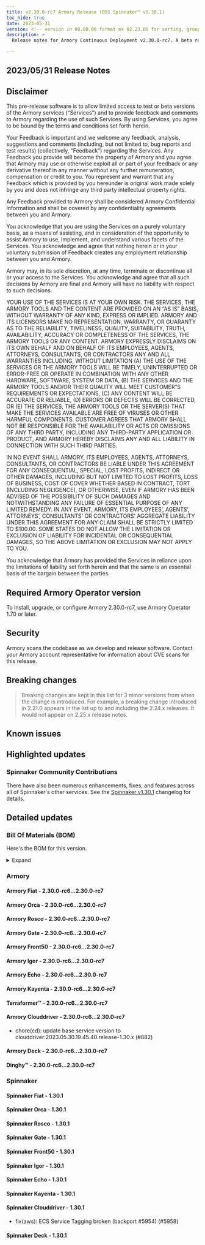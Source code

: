 ```yaml
---
title: v2.30.0-rc7 Armory Release (OSS Spinnaker™ v1.30.1)
toc_hide: true
date: 2023-05-31
version: <!-- version in 00.00.00 format ex 02.23.01 for sorting, grouping -->
description: >
  Release notes for Armory Continuous Deployment v2.30.0-rc7. A beta release is not meant for installation in production environments.

---
```


## 2023/05/31 Release Notes

## Disclaimer

This pre-release software is to allow limited access to test or beta versions of the Armory services (“Services”) and to provide feedback and comments to Armory regarding the use of such Services. By using Services, you agree to be bound by the terms and conditions set forth herein.

Your Feedback is important and we welcome any feedback, analysis, suggestions and comments (including, but not limited to, bug reports and test results) (collectively, “Feedback”) regarding the Services. Any Feedback you provide will become the property of Armory and you agree that Armory may use or otherwise exploit all or part of your feedback or any derivative thereof in any manner without any further remuneration, compensation or credit to you. You represent and warrant that any Feedback which is provided by you hereunder is original work made solely by you and does not infringe any third party intellectual property rights.

Any Feedback provided to Armory shall be considered Armory Confidential Information and shall be covered by any confidentiality agreements between you and Armory.

You acknowledge that you are using the Services on a purely voluntary basis, as a means of assisting, and in consideration of the opportunity to assist Armory to use, implement, and understand various facets of the Services. You acknowledge and agree that nothing herein or in your voluntary submission of Feedback creates any employment relationship between you and Armory.

Armory may, in its sole discretion, at any time, terminate or discontinue all or your access to the Services. You acknowledge and agree that all such decisions by Armory are final and Armory will have no liability with respect to such decisions.

YOUR USE OF THE SERVICES IS AT YOUR OWN RISK. THE SERVICES, THE ARMORY TOOLS AND THE CONTENT ARE PROVIDED ON AN “AS IS” BASIS, WITHOUT WARRANTY OF ANY KIND, EXPRESS OR IMPLIED. ARMORY AND ITS LICENSORS MAKE NO REPRESENTATION, WARRANTY, OR GUARANTY AS TO THE RELIABILITY, TIMELINESS, QUALITY, SUITABILITY, TRUTH, AVAILABILITY, ACCURACY OR COMPLETENESS OF THE SERVICES, THE ARMORY TOOLS OR ANY CONTENT. ARMORY EXPRESSLY DISCLAIMS ON ITS OWN BEHALF AND ON BEHALF OF ITS EMPLOYEES, AGENTS, ATTORNEYS, CONSULTANTS, OR CONTRACTORS ANY AND ALL WARRANTIES INCLUDING, WITHOUT LIMITATION (A) THE USE OF THE SERVICES OR THE ARMORY TOOLS WILL BE TIMELY, UNINTERRUPTED OR ERROR-FREE OR OPERATE IN COMBINATION WITH ANY OTHER HARDWARE, SOFTWARE, SYSTEM OR DATA, (B) THE SERVICES AND THE ARMORY TOOLS AND/OR THEIR QUALITY WILL MEET CUSTOMER”S REQUIREMENTS OR EXPECTATIONS, (C) ANY CONTENT WILL BE ACCURATE OR RELIABLE, (D) ERRORS OR DEFECTS WILL BE CORRECTED, OR (E) THE SERVICES, THE ARMORY TOOLS OR THE SERVER(S) THAT MAKE THE SERVICES AVAILABLE ARE FREE OF VIRUSES OR OTHER HARMFUL COMPONENTS. CUSTOMER AGREES THAT ARMORY SHALL NOT BE RESPONSIBLE FOR THE AVAILABILITY OR ACTS OR OMISSIONS OF ANY THIRD PARTY, INCLUDING ANY THIRD-PARTY APPLICATION OR PRODUCT, AND ARMORY HEREBY DISCLAIMS ANY AND ALL LIABILITY IN CONNECTION WITH SUCH THIRD PARTIES.

IN NO EVENT SHALL ARMORY, ITS EMPLOYEES, AGENTS, ATTORNEYS, CONSULTANTS, OR CONTRACTORS BE LIABLE UNDER THIS AGREEMENT FOR ANY CONSEQUENTIAL, SPECIAL, LOST PROFITS, INDIRECT OR OTHER DAMAGES, INCLUDING BUT NOT LIMITED TO LOST PROFITS, LOSS OF BUSINESS, COST OF COVER WHETHER BASED IN CONTRACT, TORT (INCLUDING NEGLIGENCE), OR OTHERWISE, EVEN IF ARMORY HAS BEEN ADVISED OF THE POSSIBILITY OF SUCH DAMAGES AND NOTWITHSTANDING ANY FAILURE OF ESSENTIAL PURPOSE OF ANY LIMITED REMEDY. IN ANY EVENT, ARMORY, ITS EMPLOYEES’, AGENTS’, ATTORNEYS’, CONSULTANTS’ OR CONTRACTORS’ AGGREGATE LIABILITY UNDER THIS AGREEMENT FOR ANY CLAIM SHALL BE STRICTLY LIMITED TO $100.00. SOME STATES DO NOT ALLOW THE LIMITATION OR EXCLUSION OF LIABILITY FOR INCIDENTAL OR CONSEQUENTIAL DAMAGES, SO THE ABOVE LIMITATION OR EXCLUSION MAY NOT APPLY TO YOU.

You acknowledge that Armory has provided the Services in reliance upon the limitations of liability set forth herein and that the same is an essential basis of the bargain between the parties.


## Required Armory Operator version

To install, upgrade, or configure Armory 2.30.0-rc7, use Armory Operator 1.70 or later.

## Security

Armory scans the codebase as we develop and release software. Contact your Armory account representative for information about CVE scans for this release.

## Breaking changes
<!-- Copy/paste from the previous version if there are recent ones. We can drop breaking changes after 3 minor versions. Add new ones from OSS and Armory. -->

> Breaking changes are kept in this list for 3 minor versions from when the change is introduced. For example, a breaking change introduced in 2.21.0 appears in the list up to and including the 2.24.x releases. It would not appear on 2.25.x release notes.

## Known issues
<!-- Copy/paste known issues from the previous version if they're not fixed. Add new ones from OSS and Armory. If there aren't any issues, state that so readers don't think we forgot to fill out this section. -->

## Highlighted updates

<!--
Each item category (such as UI) under here should be an h3 (###). List the following info that service owners should be able to provide:
- Major changes or new features we want to call out for Armory and OSS. Changes should be grouped under end user understandable sections. For example, instead of Deck, use UI. Instead of Fiat, use Permissions.
- Fixes to any known issues from previous versions that we have in release notes. These can all be grouped under a Fixed issues H3.
-->




###  Spinnaker Community Contributions

There have also been numerous enhancements, fixes, and features across all of Spinnaker's other services. See the
[Spinnaker v1.30.1](https://www.spinnaker.io/changelogs/1.30.1-changelog/) changelog for details.

## Detailed updates

### Bill Of Materials (BOM)

Here's the BOM for this version.
<details><summary>Expand</summary>
<pre class="highlight">
<code>artifactSources:
  dockerRegistry: docker.io/armory
dependencies:
  redis:
    commit: null
    version: 2:2.8.4-2
services:
  clouddriver:
    commit: 5dfa9fe9e2285a875f0f39cb29e46a6470f34665
    version: 2.30.0-rc7
  deck:
    commit: a5ae63596f79df5c3dd4999253a9ed72dece7de3
    version: 2.30.0-rc7
  dinghy:
    commit: 5250de80948732c8caac6ffc5293a8af80a63a0f
    version: 2.30.0-rc7
  echo:
    commit: 86c586f7c523a4c320189eff00731271b8d31e32
    version: 2.30.0-rc7
  fiat:
    commit: 0150c145b239568c294ab88251dc2fbb20ace279
    version: 2.30.0-rc7
  front50:
    commit: bdbf36960c30b3599bdf0fa31620dfaf08927074
    version: 2.30.0-rc7
  gate:
    commit: 679225a36b20fe39ecb175813929972c497d1a92
    version: 2.30.0-rc7
  igor:
    commit: 020e01bbeaadf3d5eb745b33180bd1011c4b068f
    version: 2.30.0-rc7
  kayenta:
    commit: 16aa401c453de95b670524b491cbaa682bcf2817
    version: 2.30.0-rc7
  monitoring-daemon:
    commit: null
    version: 2.26.0
  monitoring-third-party:
    commit: null
    version: 2.26.0
  orca:
    commit: 25ccf32473a809846c1c3d4c967bb05ad9622549
    version: 2.30.0-rc7
  rosco:
    commit: c72a24d8c560ea7b27fd8ecf45c9c11ca63682f4
    version: 2.30.0-rc7
  terraformer:
    commit: 418546f57129380e383e62b6178ed582e6d64a93
    version: 2.30.0-rc7
timestamp: "2023-05-31 22:11:31"
version: 2.30.0-rc7
</code>
</pre>
</details>

### Armory


#### Armory Fiat - 2.30.0-rc6...2.30.0-rc7


#### Armory Orca - 2.30.0-rc6...2.30.0-rc7


#### Armory Rosco - 2.30.0-rc6...2.30.0-rc7


#### Armory Gate - 2.30.0-rc6...2.30.0-rc7


#### Armory Front50 - 2.30.0-rc6...2.30.0-rc7


#### Armory Igor - 2.30.0-rc6...2.30.0-rc7


#### Armory Echo - 2.30.0-rc6...2.30.0-rc7


#### Armory Kayenta - 2.30.0-rc6...2.30.0-rc7


#### Terraformer™ - 2.30.0-rc6...2.30.0-rc7


#### Armory Clouddriver - 2.30.0-rc6...2.30.0-rc7

  - chore(cd): update base service version to clouddriver:2023.05.30.19.45.40.release-1.30.x (#882)

#### Armory Deck - 2.30.0-rc6...2.30.0-rc7


#### Dinghy™ - 2.30.0-rc6...2.30.0-rc7



### Spinnaker


#### Spinnaker Fiat - 1.30.1


#### Spinnaker Orca - 1.30.1


#### Spinnaker Rosco - 1.30.1


#### Spinnaker Gate - 1.30.1


#### Spinnaker Front50 - 1.30.1


#### Spinnaker Igor - 1.30.1


#### Spinnaker Echo - 1.30.1


#### Spinnaker Kayenta - 1.30.1


#### Spinnaker Clouddriver - 1.30.1

  - fix(aws): ECS Service Tagging broken (backport #5954) (#5958)

#### Spinnaker Deck - 1.30.1


